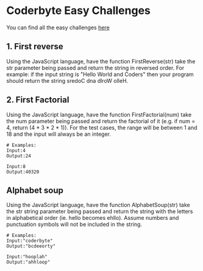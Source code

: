 Coderbyte Easy Challenges
=========================

You can find all the easy challenges [here](https://coderbyte.com/challenges#easyChals)

## 1. First reverse
Using the JavaScript language, have the function FirstReverse(str) take the str parameter being passed and return the string in reversed order. For example: if the input string is "Hello World and Coders" then your program should return the string sredoC dna dlroW olleH.

## 2. First Factorial
Using the JavaScript language, have the function FirstFactorial(num) take the num parameter being passed and return the factorial of it (e.g. if num = 4, return (4 * 3 * 2 * 1)). For the test cases, the range will be between 1 and 18 and the input will always be an integer.

```
# Examples:
Input:4
Output:24

Input:8
Output:40320
```

## Alphabet soup
Using the JavaScript language, have the function AlphabetSoup(str) take the str string parameter being passed and return the string with the letters in alphabetical order (ie. hello becomes ehllo). Assume numbers and punctuation symbols will not be included in the string.

```
# Examples:
Input:"coderbyte"
Output:"bcdeeorty"

Input:"hooplah"
Output:"ahhloop"
```